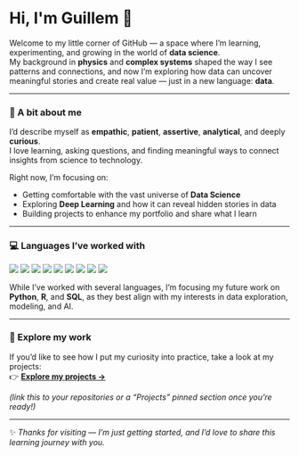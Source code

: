 # Hi, I'm Guillem 👋

Welcome to my little corner of GitHub — a space where I’m learning, experimenting, and growing in the world of **data science**.  
My background in **physics** and **complex systems** shaped the way I see patterns and connections, and now I’m exploring how data can uncover meaningful stories and create real value — just in a new language: **data**.

---

### 🧭 A bit about me

I’d describe myself as **empathic**, **patient**, **assertive**, **analytical**, and deeply **curious**.  
I love learning, asking questions, and finding meaningful ways to connect insights from science to technology.  

Right now, I’m focusing on:
- Getting comfortable with the vast universe of **Data Science**  
- Exploring **Deep Learning** and how it can reveal hidden stories in data  
- Building projects to enhance my portfolio and share what I learn  

---

### 💻 Languages I’ve worked with

<p align="left">
  <img src="https://img.shields.io/badge/Python-3776AB?style=for-the-badge&logo=python&logoColor=white" />
  <img src="https://img.shields.io/badge/R-276DC3?style=for-the-badge&logo=r&logoColor=white" />
  <img src="https://img.shields.io/badge/SQL-336791?style=for-the-badge&logo=postgresql&logoColor=white" />
  <img src="https://img.shields.io/badge/JavaScript-F7DF1E?style=for-the-badge&logo=javascript&logoColor=black" />
  <img src="https://img.shields.io/badge/HTML5-E34F26?style=for-the-badge&logo=html5&logoColor=white" />
  <img src="https://img.shields.io/badge/CSS3-1572B6?style=for-the-badge&logo=css3&logoColor=white" />
  <img src="https://img.shields.io/badge/MATLAB-FF8800?style=for-the-badge&logo=mathworks&logoColor=white" />
  <img src="https://img.shields.io/badge/Fortran-734F96?style=for-the-badge&logo=fortran&logoColor=white" />
  <img src="https://img.shields.io/badge/ASP.NET-512BD4?style=for-the-badge&logo=dotnet&logoColor=white" />
</p>

While I’ve worked with several languages, I’m focusing my future work on **Python**, **R**, and **SQL**, as they best align with my interests in data exploration, modeling, and AI.

---

### 🧠 Explore my work

If you’d like to see how I put my curiosity into practice, take a look at my projects:  
👉 [**Explore my projects →**](#)

*(link this to your repositories or a “Projects” pinned section once you’re ready!)*  

---

✨ _Thanks for visiting — I’m just getting started, and I’d love to share this learning journey with you._
